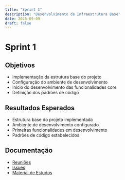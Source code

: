 ```yaml
---
title: "Sprint 1"
description: "Desenvolvimento da Infraestrutura Base"
date: 2025-09-09
draft: false
---
```


# Sprint 1

## Objetivos
- Implementação da estrutura base do projeto
- Configuração do ambiente de desenvolvimento
- Início do desenvolvimento das funcionalidades core
- Definição dos padrões de código

## Resultados Esperados
- Estrutura base do projeto implementada
- Ambiente de desenvolvimento configurado
- Primeiras funcionalidades em desenvolvimento
- Padrões de código estabelecidos

## Documentação
- [Reuniões](./reunioes)
- [Issues](./issues)
- [Material de Estudos](./material-estudos)
